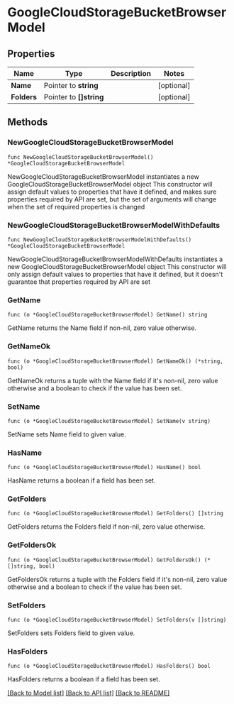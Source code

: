 # GoogleCloudStorageBucketBrowserModel

## Properties

Name | Type | Description | Notes
------------ | ------------- | ------------- | -------------
**Name** | Pointer to **string** |  | [optional] 
**Folders** | Pointer to **[]string** |  | [optional] 

## Methods

### NewGoogleCloudStorageBucketBrowserModel

`func NewGoogleCloudStorageBucketBrowserModel() *GoogleCloudStorageBucketBrowserModel`

NewGoogleCloudStorageBucketBrowserModel instantiates a new GoogleCloudStorageBucketBrowserModel object
This constructor will assign default values to properties that have it defined,
and makes sure properties required by API are set, but the set of arguments
will change when the set of required properties is changed

### NewGoogleCloudStorageBucketBrowserModelWithDefaults

`func NewGoogleCloudStorageBucketBrowserModelWithDefaults() *GoogleCloudStorageBucketBrowserModel`

NewGoogleCloudStorageBucketBrowserModelWithDefaults instantiates a new GoogleCloudStorageBucketBrowserModel object
This constructor will only assign default values to properties that have it defined,
but it doesn't guarantee that properties required by API are set

### GetName

`func (o *GoogleCloudStorageBucketBrowserModel) GetName() string`

GetName returns the Name field if non-nil, zero value otherwise.

### GetNameOk

`func (o *GoogleCloudStorageBucketBrowserModel) GetNameOk() (*string, bool)`

GetNameOk returns a tuple with the Name field if it's non-nil, zero value otherwise
and a boolean to check if the value has been set.

### SetName

`func (o *GoogleCloudStorageBucketBrowserModel) SetName(v string)`

SetName sets Name field to given value.

### HasName

`func (o *GoogleCloudStorageBucketBrowserModel) HasName() bool`

HasName returns a boolean if a field has been set.

### GetFolders

`func (o *GoogleCloudStorageBucketBrowserModel) GetFolders() []string`

GetFolders returns the Folders field if non-nil, zero value otherwise.

### GetFoldersOk

`func (o *GoogleCloudStorageBucketBrowserModel) GetFoldersOk() (*[]string, bool)`

GetFoldersOk returns a tuple with the Folders field if it's non-nil, zero value otherwise
and a boolean to check if the value has been set.

### SetFolders

`func (o *GoogleCloudStorageBucketBrowserModel) SetFolders(v []string)`

SetFolders sets Folders field to given value.

### HasFolders

`func (o *GoogleCloudStorageBucketBrowserModel) HasFolders() bool`

HasFolders returns a boolean if a field has been set.


[[Back to Model list]](../README.md#documentation-for-models) [[Back to API list]](../README.md#documentation-for-api-endpoints) [[Back to README]](../README.md)



